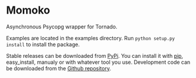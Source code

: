 Momoko
======

Asynchronous Psycopg wrapper for Tornado.

Examples are located in the examples directory. Run `python setup.py install`
to install the package.

Stable releases can be downloaded from [PyPi][1]. You can install it with [pip][3],
easy_install, manualy or with whatever tool you use. Development code can be
downloaded from the [Github repository][2].


 [1]: http://pypi.python.org/pypi/Momoko
 [2]: https://github.com/FSX/momoko
 [3]: http://www.pip-installer.org/en/latest/index.html
